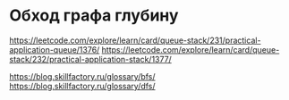 # Обход графа глубину
https://leetcode.com/explore/learn/card/queue-stack/231/practical-application-queue/1376/
https://leetcode.com/explore/learn/card/queue-stack/232/practical-application-stack/1377/

https://blog.skillfactory.ru/glossary/bfs/
https://blog.skillfactory.ru/glossary/dfs/